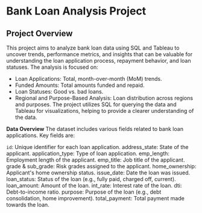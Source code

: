 # Bank Loan Analysis Project

## Project Overview
This project aims to analyze bank loan data using SQL and Tableau to uncover trends, performance metrics, and insights that can be valuable for understanding the loan application process, repayment behavior, and loan statuses. The analysis is focused on:

* Loan Applications: Total, month-over-month (MoM) trends.
* Funded Amounts: Total amounts funded and repaid.
* Loan Statuses: Good vs. bad loans.
* Regional and Purpose-Based Analysis: Loan distribution across regions and purposes.
The project utilizes SQL for querying the data and Tableau for visualizations, helping to provide a clearer understanding of the data.

**Data Overview**
The dataset includes various fields related to bank loan applications. Key fields are:

``id``: Unique identifier for each loan application.
address_state: State of the applicant.
application_type: Type of loan application.
emp_length: Employment length of the applicant.
emp_title: Job title of the applicant.
grade & sub_grade: Risk grades assigned to the applicant.
home_ownership: Applicant's home ownership status.
issue_date: Date the loan was issued.
loan_status: Status of the loan (e.g., fully paid, charged off, current).
loan_amount: Amount of the loan.
int_rate: Interest rate of the loan.
dti: Debt-to-income ratio.
purpose: Purpose of the loan (e.g., debt consolidation, home improvement).
total_payment: Total payment made towards the loan.
